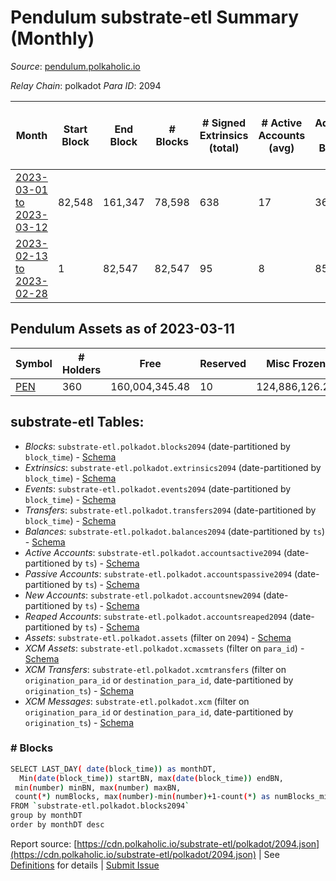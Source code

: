 # Pendulum substrate-etl Summary (Monthly)

_Source_: [pendulum.polkaholic.io](https://pendulum.polkaholic.io)

*Relay Chain*: polkadot
*Para ID*: 2094



| Month | Start Block | End Block | # Blocks | # Signed Extrinsics (total) | # Active Accounts (avg) | # Addresses with Balances (max) | Issues |
| ----- | ----------- | --------- | -------- | --------------------------- | ----------------------- | ------------------------------- | ------ |
| [2023-03-01 to 2023-03-12](/polkadot/2094-pendulum/2023-03-31.md) | 82,548 | 161,347 | 78,598 | 638 | 17 | 360 | - 202 (0.26%) |   
| [2023-02-13 to 2023-02-28](/polkadot/2094-pendulum/2023-02-28.md) | 1 | 82,547 | 82,547 | 95 | 8 | 85 | -   |   

## Pendulum Assets as of 2023-03-11



| Symbol | # Holders | Free | Reserved | Misc Frozen | Frozen | Price | AssetID | 
| ----- | --------- | ---- | -------- | ----------- | ------ | ----- | --- |
| [PEN](/polkadot/assets/PEN) | 360 | 160,004,345.48  | 10  | 124,886,126.28   | 4,075,799.8  |  |   `{"Token":"PEN"}` | 

## substrate-etl Tables:

* _Blocks_: `substrate-etl.polkadot.blocks2094` (date-partitioned by `block_time`) - [Schema](/schema/balances.json)
* _Extrinsics_: `substrate-etl.polkadot.extrinsics2094` (date-partitioned by `block_time`) - [Schema](/schema/extrinsics.json)
* _Events_: `substrate-etl.polkadot.events2094` (date-partitioned by `block_time`) - [Schema](/schema/events.json)
* _Transfers_: `substrate-etl.polkadot.transfers2094` (date-partitioned by `block_time`) - [Schema](/schema/transfers.json)
* _Balances_: `substrate-etl.polkadot.balances2094` (date-partitioned by `ts`) - [Schema](/schema/balances.json)
* _Active Accounts_: `substrate-etl.polkadot.accountsactive2094` (date-partitioned by `ts`) - [Schema](/schema/accountsactive.json)
* _Passive Accounts_: `substrate-etl.polkadot.accountspassive2094` (date-partitioned by `ts`) - [Schema](/schema/accountspassive.json)
* _New Accounts_: `substrate-etl.polkadot.accountsnew2094` (date-partitioned by `ts`) - [Schema](/schema/accountsnew.json)
* _Reaped Accounts_: `substrate-etl.polkadot.accountsreaped2094` (date-partitioned by `ts`) - [Schema](/schema/accountsreaped.json)
* _Assets_: `substrate-etl.polkadot.assets` (filter on `2094`) - [Schema](/schema/assets.json)
* _XCM Assets_: `substrate-etl.polkadot.xcmassets` (filter on `para_id`) - [Schema](/schema/xcmassets.json)
* _XCM Transfers_: `substrate-etl.polkadot.xcmtransfers` (filter on `origination_para_id` or `destination_para_id`, date-partitioned by `origination_ts`) - [Schema](/schema/xcmtransfers.json)
* _XCM Messages_: `substrate-etl.polkadot.xcm` (filter on `origination_para_id` or `destination_para_id`, date-partitioned by `origination_ts`) - [Schema](/schema/xcm.json)

### # Blocks
```bash
SELECT LAST_DAY( date(block_time)) as monthDT,
  Min(date(block_time)) startBN, max(date(block_time)) endBN, 
 min(number) minBN, max(number) maxBN, 
 count(*) numBlocks, max(number)-min(number)+1-count(*) as numBlocks_missing 
FROM `substrate-etl.polkadot.blocks2094` 
group by monthDT 
order by monthDT desc
```


Report source: [https://cdn.polkaholic.io/substrate-etl/polkadot/2094.json](https://cdn.polkaholic.io/substrate-etl/polkadot/2094.json) | See [Definitions](/DEFINITIONS.md) for details | [Submit Issue](https://github.com/colorfulnotion/substrate-etl/issues)
